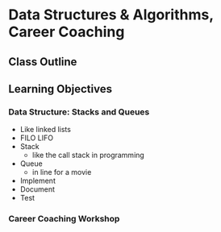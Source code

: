 # Data Structures & Algorithms, Career Coaching

## Class Outline

<!-- To Be Completed By Instructor -->

## Learning Objectives

### Data Structure: Stacks and Queues

- Like linked lists
- FILO LIFO
- Stack
  - like the call stack in programming
- Queue
  - in line for a movie
- Implement
- Document
- Test

### Career Coaching Workshop

<!-- Summary To Be Completed By Instructor -->
